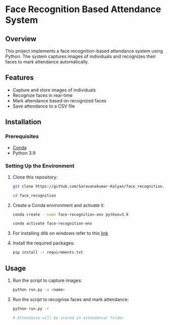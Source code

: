 # Face Recognition Based Attendance System

## Overview

This project implements a face recognition-based attendance system using Python. The system captures images of individuals and recognizes their faces to mark attendance automatically.

## Features

- Capture and store images of individuals
- Recognize faces in real-time
- Mark attendance based on recognized faces
- Save attendance to a CSV file

## Installation

### Prerequisites

- [Conda](https://docs.conda.io/en/latest/)
- Python 3.9

### Setting Up the Environment

1. Clone this repository:

   ```bash
   git clone https://github.com/Saravanakumar-Kalyan/face_recognition.git
   ```
   ```bash
   cd face_recognition
   ```
2. Create a Conda environment and activate it:
    ```bash
    conda create --name face-recognition-env python=3.9
    ```
    ```bash
    conda activate face-recognition-env
    ```
3. For installing dlib on windows refer to this [link](https://github.com/z-mahmud22/Dlib_Windows_Python3.x)

4. Install the required packages:
    ```bash
    pip install -r requirements.txt
    

## Usage
1. Run the script to capture images:
    ```bash
    python run.py -a <name>
2. Run the script to recognise faces and mark attendance:
    ```bash
    python run.py -r
    ```
    ```bash
    # Attendance will be stored in attendance/ folder
